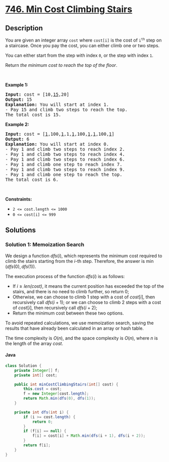 # [746. Min Cost Climbing Stairs](https://leetcode.com/problems/min-cost-climbing-stairs)

## Description

<!-- description:start -->

<p>You are given an integer array <code>cost</code> where <code>cost[i]</code> is the cost of <code>i<sup>th</sup></code> step on a staircase. Once you pay the cost, you can either climb one or two steps.</p>

<p>You can either start from the step with index <code>0</code>, or the step with index <code>1</code>.</p>

<p>Return <em>the minimum cost to reach the top of the floor</em>.</p>

<p>&nbsp;</p>
<p><strong class="example">Example 1:</strong></p>

<pre>
<strong>Input:</strong> cost = [10,<u>15</u>,20]
<strong>Output:</strong> 15
<strong>Explanation:</strong> You will start at index 1.
- Pay 15 and climb two steps to reach the top.
The total cost is 15.
</pre>

<p><strong class="example">Example 2:</strong></p>

<pre>
<strong>Input:</strong> cost = [<u>1</u>,100,<u>1</u>,1,<u>1</u>,100,<u>1</u>,<u>1</u>,100,<u>1</u>]
<strong>Output:</strong> 6
<strong>Explanation:</strong> You will start at index 0.
- Pay 1 and climb two steps to reach index 2.
- Pay 1 and climb two steps to reach index 4.
- Pay 1 and climb two steps to reach index 6.
- Pay 1 and climb one step to reach index 7.
- Pay 1 and climb two steps to reach index 9.
- Pay 1 and climb one step to reach the top.
The total cost is 6.
</pre>

<p>&nbsp;</p>
<p><strong>Constraints:</strong></p>

<ul>
	<li><code>2 &lt;= cost.length &lt;= 1000</code></li>
	<li><code>0 &lt;= cost[i] &lt;= 999</code></li>
</ul>

<!-- description:end -->

## Solutions

<!-- solution:start -->

### Solution 1: Memoization Search

We design a function $\textit{dfs}(i)$, which represents the minimum cost required to climb the stairs starting from the $i$-th step. Therefore, the answer is $\min(\textit{dfs}(0), \textit{dfs}(1))$.

The execution process of the function $\textit{dfs}(i)$ is as follows:

- If $i \ge \textit{len(cost)}$, it means the current position has exceeded the top of the stairs, and there is no need to climb further, so return $0$;
- Otherwise, we can choose to climb $1$ step with a cost of $\textit{cost}[i]$, then recursively call $\textit{dfs}(i + 1)$; or we can choose to climb $2$ steps with a cost of $\textit{cost}[i]$, then recursively call $\textit{dfs}(i + 2)$;
- Return the minimum cost between these two options.

To avoid repeated calculations, we use memoization search, saving the results that have already been calculated in an array or hash table.

The time complexity is $O(n)$, and the space complexity is $O(n)$, where $n$ is the length of the array $\textit{cost}$.

#### Java

```java
class Solution {
    private Integer[] f;
    private int[] cost;

    public int minCostClimbingStairs(int[] cost) {
        this.cost = cost;
        f = new Integer[cost.length];
        return Math.min(dfs(0), dfs(1));
    }

    private int dfs(int i) {
        if (i >= cost.length) {
            return 0;
        }
        if (f[i] == null) {
            f[i] = cost[i] + Math.min(dfs(i + 1), dfs(i + 2));
        }
        return f[i];
    }
}
```
